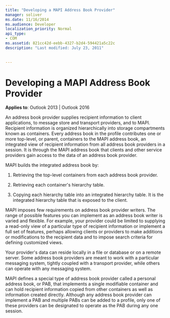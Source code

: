 ```yaml
---
title: "Developing a MAPI Address Book Provider"
manager: soliver
ms.date: 11/16/2014
ms.audience: Developer
localization_priority: Normal
api_type:
- COM
ms.assetid: 821cc42d-eebb-4327-b2d4-594421a5c22c
description: "Last modified: July 23, 2011"
 
 
---
```


# Developing a MAPI Address Book Provider

  
  
**Applies to**: Outlook 2013 | Outlook 2016 
  
An address book provider supplies recipient information to client applications, to message store and transport providers, and to MAPI. Recipient information is organized hierarchically into storage compartments known as containers. Every address book in the profile contributes one or more top-level, or parent, containers to the MAPI address book, an integrated view of recipient information from all address book providers in a session. It is through the MAPI address book that clients and other service providers gain access to the data of an address book provider.
  
MAPI builds the integrated address book by:
  
1. Retrieving the top-level containers from each address book provider.
    
2. Retrieving each container's hierarchy table. 
    
3. Copying each hierarchy table into an integrated hierarchy table. It is the integrated hierarchy table that is exposed to the client. 
    
MAPI imposes few requirements on address book provider writers. The range of possible features you can implement as an address book writer is varied and flexible. For example, your provider could be limited to supplying a read-only view of a particular type of recipient information or implement a full set of features, perhaps allowing clients or providers to make additions or modifications to the recipient data and to impose search criteria for defining customized views. 
  
Your provider's data can reside locally in a file or database or on a remote server. Some address book providers are meant to work with a particular messaging system, tightly coupled with a transport provider, while others can operate with any messaging system.
  
MAPI defines a special type of address book provider called a personal address book, or PAB, that implements a single modifiable container and can hold recipient information copied from other containers as well as information created directly. Although any address book provider can implement a PAB and multiple PABs can be added to a profile, only one of these providers can be designated to operate as the PAB during any one session. 
  

